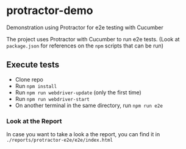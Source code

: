 # protractor-demo
Demonstration using Protractor for e2e testing with Cucumber

The project uses Protractor with Cucumber to run e2e tests.
(Look at `package.json` for references on the `npm` scripts that can be run)

## Execute tests
- Clone repo
- Run `npm install`
- Run `npm run webdriver-update` (only the first time)
- Run `npm run webdriver-start`
- On another terminal in the same directory, run `npm run e2e`



### Look at the Report
In case you want to take a look a the report, you can find it in `./reports/protractor-e2e/e2e/index.html`
